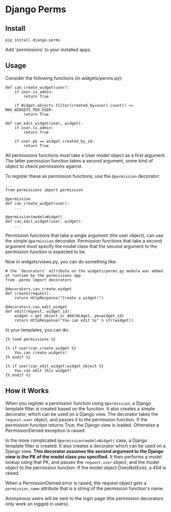 # Django Perms

## Install

`pip install django-perms`

Add 'permissions' to your installed apps.

## Usage

Consider the following functions (in widgets/perms.py):

    def can_create_widget(user):
        if user.is_admin:
            return True

        if Widget.objects.filter(created_by=user).count() <= MAX_WIDGETS_PER_USER:
            return True

    def can_edit_widget(user, widget):
        if user.is_admin:
            return True

        if user.pk == widget.created_by_id:
            return True

All permissions functions *must* take a User model object as a first argument. The latter permission function takes a second argument, some kind of object to check permissions against.

To register these as permission functions, use the `@permission` decorator:

    ...
    from permissions import permission

    @permission
    def can_create_widget(user):
        ...

    @permission(model=Widget)
    def can_edit_widget(user, widget):
        ...

Permission functions that take a single argument (the user object), can use the simple `@permission` decorator. Permission functions that take a second argument *must* specify the model class that the second argument to the permission function is expected to be.

Now in widgets/views.py, you can do something like:

    # the `decorators` attribute on the widgets/perms.py module was added at runtime by the permissions app
    from .perms import decorators

    @decorators.can_create_widget
    def create(request):
        return HttpResponse("Create a widget!")

    @decorators.can_edit_widget
    def edit(request, widget_id):
        widget = get_object_or_404(Widget, pk=widget_id)
        return HttpResponse("You can edit %s" % str(widget))

In your templates, you can do:

    {% load permissions %}

    {% if user|can_create_widget %}
        You can create widgets!
    {% endif %}

    {% if user|can_edit_widget:widget_object %}
        You can edit this widget!
    {% endif %}


## How it Works

When you register a permission function using `@permission`, a Django template filter is created based on the function. It also creates a simple decorator, which can be used on a Django view. The decorator takes the `request.user` object, and passes it to the permission function. If the permission function returns True, the Django view is loaded. Otherwise a PermissionDenied exception is raised.

In the more complicated `@permission(model=Widget)` case, a Django template filter is created. It also creates a decorator which can be used on a Django view. **This decorator assumes the second argument to the Django view is the PK of the model class you specified.** It then performs a model lookup using that PK, and passes the `request.user` object, and the model object to the permission function. If the model object DoesNotExist, a 404 is raised.

When a PermissionDenied error is raised, the request object gets a `permission_name` attribute that is a string of the permission function's name.

Anonymous users will be sent to the login page (the permission decorators only work on logged in users).

